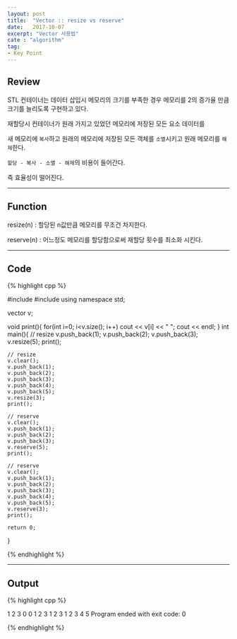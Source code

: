 ```yaml
---
layout: post
title:  "Vector :: resize vs reserve"
date:   2017-10-07
excerpt: "Vector 사용법"
cate : "algorithm"
tag:
- Key Point
---
```


## Review

 STL 컨테이너는 데이터 삽입시 메모리의 크기를 부족한 경우 메모리를 2의 증가율 만큼 크기를 늘리도록 구현하고 있다.
 
 재할당시 컨테이너가 원래 가지고 있었던 메모리에 저장된 모든 요소 데이터를
 
 새 메모리에 `복사`하고 원래의 메모리에 저장된 모든 객체를 `소멸`시키고 원래 메모리를 `해제`한다.
 
 `할당 - 복사 - 소멸 - 해제`의 비용이 들어간다.
 
 즉 효율성이 떨어진다.
 
 ---

 ## Function
 
 resize(n) : 할당된 n값만큼 메모리를 무조건 차지한다.

 reserve(n) : 어느정도 메모리를 할당함으로써 재할당 횟수를 최소화 시킨다.

---

## Code
{% highlight cpp %}

#include <iostream>
#include <vector>
using namespace std;

vector<int> v;

void print(){
    for(int i=0; i<v.size(); i++)
        cout << v[i] << " ";
    cout << endl;
}
int main(){
    // resize
    v.push_back(1);
    v.push_back(2);
    v.push_back(3);
    v.resize(5);
    print();
    
    // resize
    v.clear();
    v.push_back(1);
    v.push_back(2);
    v.push_back(3);
    v.push_back(4);
    v.push_back(5);
    v.resize(3);
    print();
    
    // reserve
    v.clear();
    v.push_back(1);
    v.push_back(2);
    v.push_back(3);
    v.reserve(5);
    print();
    
    // reserve
    v.clear();
    v.push_back(1);
    v.push_back(2);
    v.push_back(3);
    v.push_back(4);
    v.push_back(5);
    v.reserve(3);
    print();
    
    return 0;
}

{% endhighlight %}

---
## Output

{% highlight cpp %}

1 2 3 0 0 
1 2 3 
1 2 3 
1 2 3 4 5 
Program ended with exit code: 0

{% endhighlight %}



